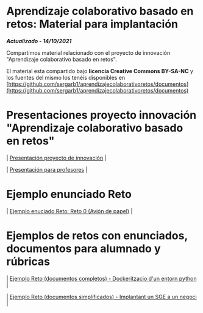 # Aprendizaje colaborativo basado en retos: Material para implantación

***Actualizado - 14/10/2021***

Compartimos material relacionado con el proyecto de innovación "Aprendizaje colaborativo basado en retos".

El material esta compartido bajo **licencia Creative Commons BY-SA-NC** y los fuentes del mismo los tenéis disponibles en 
[https://github.com/sergarb1/aprendizajecolaborativoretos/documentos](https://github.com/sergarb1/aprendizajecolaborativoretos/documentos)

# Presentaciones proyecto innovación "Aprendizaje colaborativo basado en retos"

| [Presentación proyecto de innovación](https://github.com/sergarb1/aprendizajecolaborativoretos/raw/master/documentos/Proyecto%20Innovaci%C3%B3n%20-%20Propuesta%20retos%20colaborativos.pdf) |

| [Presentación para profesores](https://github.com/sergarb1/aprendizajecolaborativoretos/raw/master/documentos/Proyecto%20Innovaci%C3%B3n%20-%20Explicaci%C3%B3n%20para%20profesores.pdf) |

# Ejemplo enunciado Reto

| [Ejemplo enuciado Reto: Reto 0 (Avión de papel)](https://github.com/sergarb1/aprendizajecolaborativoretos/raw/master/documentos/EJEMPLO%20RETO%20-%20Presentaci%C3%B3n%20reto%20-%20Reto%200%20Avi%C3%B3n.pdf) |

# Ejemplos de retos con enunciados, documentos para alumnado y rúbricas

| [Ejemplo Reto (documentos completos) - Dockeritzacio d'un entorn python](https://github.com/sergarb1/aprendizajecolaborativoretos/raw/master/documentos/Ejemplo%20Reto%20(documentos%20completos)%20-%20Dockeritzacio%20dun%20entorn%20python.zip) |

| [Ejemplo Reto (documentos simplificados) - Implantant un SGE a un negoci](https://github.com/sergarb1/aprendizajecolaborativoretos/raw/master/documentos/Ejemplo%20Reto%20(documentos%20simplificados)%20-%20Implantant%20un%20SGE%20a%20un%20negoci.zip) |